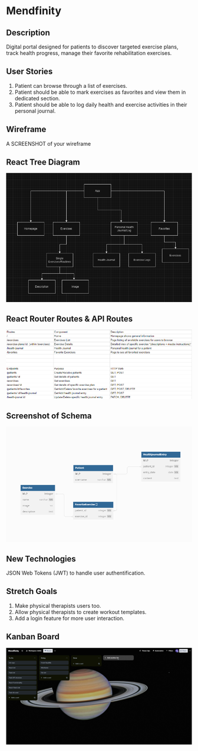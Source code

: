# Mendfinity

## Description
Digital portal designed for patients to discover targeted exercise plans, track health progress, manage their favorite rehabilitation exercises.

## User Stories
1. Patient can browse through a list of exercises.
2. Patient should be able to mark exercises as favorites and view them in dedicated section.
3. Patient should be able to log daily health and exercise activities in their personal journal.

## Wireframe
A SCREENSHOT of your wireframe

## React Tree Diagram 
![Tree](./pictures/treeeeeeee.png)

## React Router Routes & API Routes
![RoutesEndpoints](./pictures/apiroutesendpoints.png)

## Screenshot of Schema
![Schema](./pictures/image.png)

## New Technologies
JSON Web Tokens (JWT) to handle user authentification.

## Stretch Goals
1. Make physical therapists users too.
2. Allow physical therapists to create workout templates.
3. Add a login feature for more user interaction.

## Kanban Board
![Trello](./pictures/kanbanphase5.png)